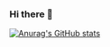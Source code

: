 ### Hi there 👋

[![Anurag's GitHub stats](https://github-readme-stats.vercel.app/api?username=disarmy)](https://github.com/anuraghazra/github-readme-stats)

<!--
**Disarmy/disarmy** is a ✨ _special_ ✨ repository because its `README.md` (this file) appears on your GitHub profile.

Here are some ideas to get you started:

- 🔭 I’m currently working on ...
- 🌱 I’m currently learning ...
- 👯 I’m looking to collaborate on ...
- 🤔 I’m looking for help with ...
- 💬 Ask me about ...
- 📫 How to reach me: ...
- 😄 Pronouns: ...
- ⚡ Fun fact: ...
-->
